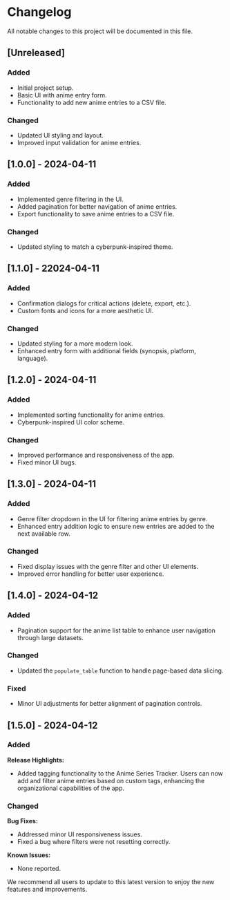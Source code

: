 # Changelog

All notable changes to this project will be documented in this file.

## [Unreleased]

### Added

- Initial project setup.
- Basic UI with anime entry form.
- Functionality to add new anime entries to a CSV file.

### Changed

- Updated UI styling and layout.
- Improved input validation for anime entries.

## [1.0.0] - 2024-04-11

### Added

- Implemented genre filtering in the UI.
- Added pagination for better navigation of anime entries.
- Export functionality to save anime entries to a CSV file.

### Changed

- Updated styling to match a cyberpunk-inspired theme.

## [1.1.0] - 22024-04-11

### Added

- Confirmation dialogs for critical actions (delete, export, etc.).
- Custom fonts and icons for a more aesthetic UI.

### Changed

- Updated styling for a more modern look.
- Enhanced entry form with additional fields (synopsis, platform, language).

## [1.2.0] - 2024-04-11

### Added

- Implemented sorting functionality for anime entries.
- Cyberpunk-inspired UI color scheme.

### Changed

- Improved performance and responsiveness of the app.
- Fixed minor UI bugs.

## [1.3.0] - 2024-04-11

### Added

- Genre filter dropdown in the UI for filtering anime entries by genre.
- Enhanced entry addition logic to ensure new entries are added to the next available row.

### Changed

- Fixed display issues with the genre filter and other UI elements.
- Improved error handling for better user experience.

## [1.4.0] - 2024-04-12
### Added
- Pagination support for the anime list table to enhance user navigation through large datasets.

### Changed
- Updated the `populate_table` function to handle page-based data slicing.

### Fixed
- Minor UI adjustments for better alignment of pagination controls.

## [1.5.0] - 2024-04-12
### Added
**Release Highlights:**
- Added tagging functionality to the Anime Series Tracker. Users can now add and filter anime entries based on custom tags, enhancing the organizational capabilities of the app.

### Changed
**Bug Fixes:**
- Addressed minor UI responsiveness issues.
- Fixed a bug where filters were not resetting correctly.

**Known Issues:**
- None reported.

We recommend all users to update to this latest version to enjoy the new features and improvements.
